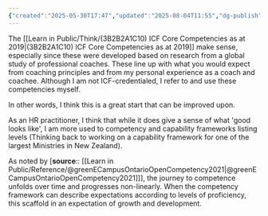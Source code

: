 ```yaml
---
{"created":"2025-05-30T17:47","updated":"2025-08-04T11:55","dg-publish":true,"permalink":"/learn-in-public/think/3-b2-b2-a1-c10-a-icf-competency-framework-can-be-improved/","dgPassFrontmatter":true,"noteIcon":"1"}
---
```


The [[Learn in Public/Think/(3B2B2A1C10) ICF Core Competencies as at 2019\|(3B2B2A1C10) ICF Core Competencies as at 2019]] make sense, especially since these were developed based on research from a global study of professional coaches. These line up with what you would expect from coaching principles and from my personal experience as a coach and coachee. Although I am not ICF-credentialed, I refer to and use these competencies myself. 

In other words, I think this is a great start that can be improved upon. 

As an HR practitioner, I think that while it does give a sense of what 'good looks like', I am more used to competency and capability frameworks listing levels (Thinking back to working on a capability framework for one of the largest Ministries in New Zealand). 

As noted by [**source**:: [[Learn in Public/Reference/@greenECampusOntarioOpenCompetency2021\|@greenECampusOntarioOpenCompetency2021]]], the journey to competence unfolds over time and progresses non-linearly. When the competency framework can describe expectations according to levels of proficiency, this scaffold in an expectation of growth and development. 